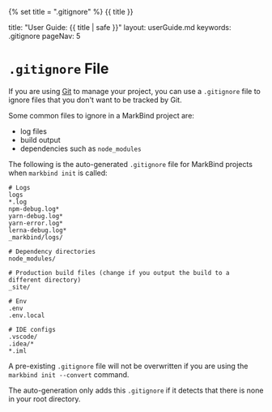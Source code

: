{% set title = ".gitignore" %}
<span id="title" class="d-none">{{ title }}</span>

<frontmatter>
  title: "User Guide: {{ title | safe }}"
  layout: userGuide.md
  keywords: .gitignore
  pageNav: 5
</frontmatter>

# `.gitignore` File

If you are using [Git](https://git-scm.com/) to manage your project, you can use a `.gitignore` file to ignore files that you don't want to be tracked by Git.

Some common files to ignore in a MarkBind project are:

* log files
* build output
* dependencies such as `node_modules`

The following is the auto-generated `.gitignore` file for MarkBind projects when `markbind init` is called:

``` {heading=".gitignore"}
# Logs
logs
*.log
npm-debug.log*
yarn-debug.log*
yarn-error.log*
lerna-debug.log*
_markbind/logs/

# Dependency directories
node_modules/

# Production build files (change if you output the build to a different directory)
_site/

# Env
.env
.env.local

# IDE configs
.vscode/
.idea/*
*.iml
```

<box type="info">

A pre-existing `.gitignore` file will not be overwritten if you are using the `markbind init --convert` command. 

The auto-generation only adds this `.gitignore` if it detects that there is none in your root directory.

</box>